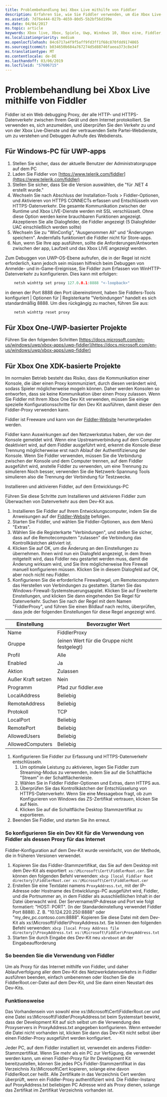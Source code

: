 ```yaml
---
title: Problembehandlung bei Xbox Live mithilfe von Fiddler
description: Erfahren Sie, wie Sie Fiddler verwenden, um die Xbox Live-Dienst-aufrufen zu beheben.
ms.assetid: 7d76e444-027b-4659-80d5-5b2bf56d199e
ms.date: 04/04/2017
ms.topic: article
keywords: Xbox live, Xbox, Spiele, Uwp, Windows 10, Xbox eine, Fiddler, Webdienstaufrufe, Problembehandlung
ms.localizationpriority: medium
ms.openlocfilehash: 84c6717a4f9f5aff9fd3ff1f68c870fdd9174865
ms.sourcegitcommit: b034650b684a767274d5d88746faeea373c8e34f
ms.translationtype: MT
ms.contentlocale: de-DE
ms.lasthandoff: 03/06/2019
ms.locfileid: "57606715"
---
```

# <a name="troubleshooting-xbox-live-using-fiddler"></a>Problembehandlung bei Xbox Live mithilfe von Fiddler

Fiddler ist ein Web debugging Proxy, der alle HTTP- und HTTPS-Datenverkehr zwischen Ihrem Gerät und dem Internet protokolliert. Sie verwenden es, sich anzumelden, und überprüfen Sie den Verkehr zu und von der Xbox Live-Dienste und der vertrauenden Seite Partei-Webdienste, um zu verstehen und Debuggen Aufrufe des Webdiensts.

## <a name="for-windows-uwp-pc-apps"></a>Für Windows-PC für UWP-apps

1. Stellen Sie sicher, dass der aktuelle Benutzer der Administratorgruppe auf dem PC
1. Laden Sie Fiddler von [https://www.telerik.com/fiddler](https://www.telerik.com/fiddler)
1. Stellen Sie sicher, dass Sie die Version auswählen, die "für .NET 4 erstellt wurde."
1. Wechseln Sie nach Abschluss der Installation-Tools > Fiddler-Optionen, und Aktivieren von HTTPS CONNECTs erfassen und Entschlüsseln von HTTPS-Datenverkehr.  Die gesamte Kommunikation zwischen der Runtime und Xbox LIVE-Dienste werden mit SSL verschlüsselt.  Ohne diese Option werden keine brauchbaren Funktionen angezeigt.  Akzeptieren Sie alle Dialogfelder, die Fiddler angezeigt (5 Dialogfelder UAC einschließlich werden sollte)
1. Wechseln Sie zu "WinConfig", "Ausgenommen All" und "Änderungen speichern".  Andernfalls funktioniert die Fiddler nicht für Store-apps.
1. Nun, wenn Sie Ihre app ausführen, sollte die Anforderungen/Antworten zwischen der app, Laufzeit und das Xbox LIVE angezeigt werden.

Zum Debuggen von UWP-OS-Ebene aufrufen, die in der Regel ist nicht erforderlich, kann jedoch sein müssen hilfreich beim Debuggen von Anmelde- und in-Game-Ereignisse, Sie Fiddler zum Erfassen von WinHTTP-Datenverkehr zu konfigurieren.
Dies kann mit erfolgen:
```cpp
    netsh winhttp set proxy 127.0.0.1:8888 "<-loopback>"
```
in denen der Port 8888 den Port übereinstimmt, haben Sie Fiddlers-Tools konfiguriert | Optionen für | Registerkarte "Verbindungen" handelt es sich standardmäßig 8888.
Um dies rückgängig zu machen, führen Sie aus:
```cpp
    netsh winhttp reset proxy
```

## <a name="for-xbox-one-uwp-based-projects"></a>Für Xbox One-UWP-basierter Projekte

Führen Sie den folgenden Schritten [https://docs.microsoft.com/en-us/windows/uwp/xbox-apps/uwp-fiddler](https://docs.microsoft.com/en-us/windows/uwp/xbox-apps/uwp-fiddler)

## <a name="for-xbox-one-xdk-based-projects"></a>Für Xbox One XDK-basierte Projekte

Im normalen Betrieb besteht das Risiko, dass die Kommunikation einer Konsole, die über einen Proxy kommuniziert, durch diesen verändert wird, sodass Spieler möglicherweise mogeln können. Daher werden Konsolen so entworfen, dass sie keine Kommunikation über einen Proxy zulassen. Wenn Sie Fiddler mit Ihrem Xbox One Dev Kit verwenden, müssen Sie einige spezielle Konfigurationsschritte für den Dev Kit ausführen, damit dieser den Fiddler-Proxy verwenden kann.

Fiddler ist Freeware und kann von der [Fiddler-Website](https://www.telerik.com/fiddler/) heruntergeladen werden.

Fiddler kann Auswirkungen auf den Netzwerkstatus haben, der von der Konsole gemeldet wird. Wenn eine Upstreamverbindung auf dem Computer deaktiviert wird, auf dem Fiddler ausgeführt wird, erkennt die Konsole diese Trennung möglicherweise erst nach Ablauf der Authentifizierung der Konsole. Wenn Sie Fiddler verwenden, müssen Sie die Verbindung zwischen der Konsole und dem Computer trennen, auf dem Fiddler ausgeführt wird, anstelle Fiddler zu verwenden, um eine Trennung zu simulieren Noch besser, verwenden Sie die Netzwerk-Spannung Tools simulieren also die Trennung der Verbindung für Testzwecke.

Installieren und aktivieren Fiddler, auf dem Entwicklungs-PC

Führen Sie diese Schritte zum Installieren und aktivieren Fiddler zum Überwachen von Datenverkehr aus dem Dev-Kit aus.

1. Installieren Sie Fiddler auf Ihrem Entwicklungscomputer, indem Sie die Anweisungen auf der [Fiddler-Website](https://www.telerik.com/fiddler/) befolgen.
1. Starten Sie Fiddler, und wählen Sie Fiddler-Optionen, aus dem Menü "Extras".
1. Wählen Sie die Registerkarte "Verbindungen", und stellen Sie sicher, dass auf die Remotecomputern "zulassen" die Verbindung das Kontrollkästchen aktiviert ist.
1. Klicken Sie auf OK, um die Änderung an den Einstellungen zu übernehmen. Ihnen wird nun ein Dialogfeld angezeigt, in dem Ihnen mitgeteilt wird, dass Fiddler neu gestartet werden muss, damit die Änderung wirksam wird, und Sie Ihre möglicherweise Ihre Firewall manuell konfigurieren müssen. Klicken Sie in diesem Dialogfeld auf OK, aber noch nicht neu Fiddler.
1. Konfigurieren Sie die erforderliche Firewallregel, um Remotecomputern das Herstellen von Verbindungen zu gestatten. Starten Sie das Windows-Firewall-Systemsteuerungsapplet. Klicken Sie auf Erweiterte Einstellungen, und klicken Sie dann eingehenden Sie Regel für Datenverkehr. Suchen Sie nach der Regel mit dem Namen "FiddlerProxy", und führen Sie einen Bildlauf nach rechts, überprüfen, dass jede der folgenden Einstellungen für diese Regel angezeigt wird.

| Einstellung          | Bevorzugter Wert                |
|------------------|--------------------------------|
| Name             | FiddlerProxy                   |
| Gruppe            | (einen Wert für die Gruppe nicht festgelegt) |
| Profil          | Alle                            |
| Enabled          | Ja                            |
| Aktion           | Zulassen                          |
| Außer Kraft setzen         | Nein                             |
| Programm          | Pfad zur fiddler.exe            |
| LocalAddress     | Beliebig                            |
| RemoteAddress    | Beliebig                            |
| Protokoll         | TCP                            |
| LocalPort        | Beliebig                            |
| RemotePort       | Beliebig                            |
| AllowedUsers     | Beliebig                            |
| AllowedComputers | Beliebig                            |


1. Konfigurieren Sie Fiddler zur Erfassung und HTTPS-Datenverkehr entschlüsseln.
    1. Um optimale Leistung zu aktivieren, legen Sie Fiddler zum Streaming-Modus zu verwenden, indem Sie auf die Schaltfläche "Stream" in der Schaltflächenleiste.
    1. Wählen Sie in Fiddler Fiddler-Optionen und Extras, dann HTTPS aus.
    1. Überprüfen Sie das Kontrollkästchen der Entschlüsselung von HTTPS-Datenverkehr. Wenn Sie eine Messagebox fragt, ob zum Konfigurieren von Windows das ZS-Zertifikat vertrauen, klicken Sie auf Nein.
    1. Klicken Sie auf die Schaltfläche Desktop Stammzertifikat zu exportieren.
1. Beenden Sie Fiddler, und starten Sie ihn erneut.

### <a name="to-configure-a-dev-kit-to-use-fiddler-as-its-proxy-to-the-internet"></a>So konfigurieren Sie ein Dev Kit für die Verwendung von Fiddler als dessen Proxy für das Internet
Fiddler-Konfiguration auf dem Dev-Kit wurde vereinfacht, von der Methode, die in früheren Versionen verwendet.

1. Kopieren Sie das Fiddler-Stammzertifikat, das Sie auf dem Desktop mit dem Dev-Kit als exportiert``` xs:\Microsoft\Cert\FiddlerRoot.cer```.  Sie können den folgenden Befehl verwenden:  ```xbcp [local Fiddler Root directory]\FiddlerRoot.cer xs:\Microsoft\Cert\FiddlerRoot.cer```
1. Erstellen Sie eine Textdatei namens ```ProxyAddress.txt```, mit der IP-Adresse oder Hostname des Entwicklungs-PC ausgeführt wird, Fiddler, und die Portnummer an, in dem Fiddler als ausschließlichen Inhalt in der Datei überwacht wird. Der Servername/IP-Adresse und Port wie folgt formatiert: "HOST: PORT". (In der Standardeinstellung verwendet Fiddler Port 8888). Z. B. "10.124.220.250:8888" oder "my_dev_pc.contoso.com:8888". Kopieren Sie diese Datei mit dem Dev-Kit als xs:\Microsoft\Fiddler\ProxyAddress.txt.  Sie können den folgenden Befehl verwenden:  ```xbcp [local Proxy Address file directory]\ProxyAddress.txt xs:\Microsoft\Fiddler\ProxyAddress.txt```
1. Starten Sie durch Eingabe des Dev-Kit neu ```xbreboot``` an der Eingabeaufforderung

### <a name="to-stop-using-fiddler"></a>So beenden Sie die Verwendung von Fiddler

Um als Proxy für das Internet mithilfe von Fiddler, und daher Ablaufverfolgung aller dem Dev-Kit des Netzwerkdatenverkehrs in Fiddler ausführen beenden, einfach umbenennen oder löschen Sie die FiddlerRoot.cer-Datei auf dem Dev-Kit, und Sie dann einen Neustart des Dev-Kits.

### <a name="how-it-works"></a>Funktionsweise

Das Vorhandensein von sowohl eine xs:\Microsoft\Cert\FiddlerRoot.cer und eine Datei xs:\Microsoft\Fiddler\ProxyAddress.txt beim Systemstart bewirkt, dass der Development Kit auf sich selbst um die Verwendung des Proxyservers in ProxyAddress.txt angegeben konfigurieren. Wenn entweder die Datei nicht vorhanden ist, klicken Sie dann das Dev-Kit nicht selbst über einen Fiddler-Proxy ausgeführt werden konfiguriert.

Jeder PC, auf dem Fiddler installiert ist, verwendet ein anderes Fiddler-Stammzertifikat. Wenn Sie mehr als ein PC zur Verfügung, die verwendet werden kann, um einen Fiddler-Proxy für Ihr Development Kit bereitzustellen, können Sie jedes PCs Fiddler-Stammzertifikat in das Verzeichnis Xs:\Microsoft\Cert kopieren, solange eine davon FiddlerRoot.cer heißt. Alle Zertifikate in das Verzeichnis Cert werden überprüft, wenn ein Fiddler-Proxy authentifiziert wird. Die Fiddler-Instanz auf ProxyAddress.txt beliebigen PC Adresse wird als Proxy dienen, solange das Zertifikat im Zertifikat Verzeichnis vorhanden ist.
